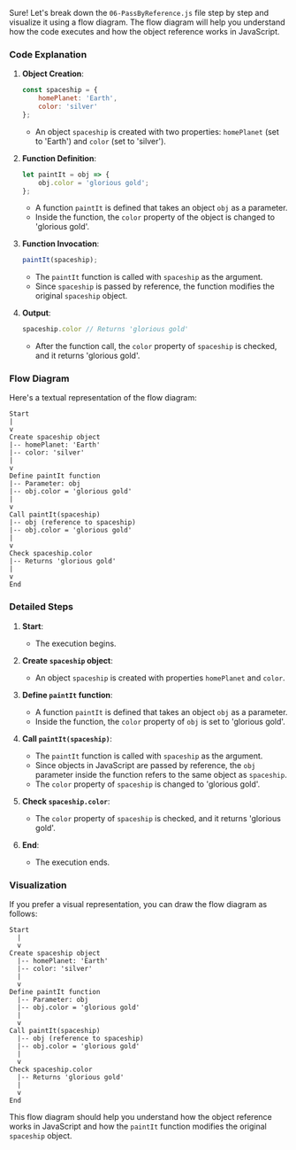 Sure! Let's break down the `06-PassByReference.js` file step by step and visualize it using a flow diagram. The flow diagram will help you understand how the code executes and how the object reference works in JavaScript.

### Code Explanation

1. **Object Creation**:
   ```javascript
   const spaceship = {
       homePlanet: 'Earth',
       color: 'silver'
   };
   ```
   - An object `spaceship` is created with two properties: `homePlanet` (set to 'Earth') and `color` (set to 'silver').

2. **Function Definition**:
   ```javascript
   let paintIt = obj => {
       obj.color = 'glorious gold';
   };
   ```
   - A function `paintIt` is defined that takes an object `obj` as a parameter.
   - Inside the function, the `color` property of the object is changed to 'glorious gold'.

3. **Function Invocation**:
   ```javascript
   paintIt(spaceship);
   ```
   - The `paintIt` function is called with `spaceship` as the argument.
   - Since `spaceship` is passed by reference, the function modifies the original `spaceship` object.

4. **Output**:
   ```javascript
   spaceship.color // Returns 'glorious gold'
   ```
   - After the function call, the `color` property of `spaceship` is checked, and it returns 'glorious gold'.

### Flow Diagram

Here's a textual representation of the flow diagram:

```
Start
|
v
Create spaceship object
|-- homePlanet: 'Earth'
|-- color: 'silver'
|
v
Define paintIt function
|-- Parameter: obj
|-- obj.color = 'glorious gold'
|
v
Call paintIt(spaceship)
|-- obj (reference to spaceship)
|-- obj.color = 'glorious gold'
|
v
Check spaceship.color
|-- Returns 'glorious gold'
|
v
End
```

### Detailed Steps

1. **Start**:
   - The execution begins.

2. **Create `spaceship` object**:
   - An object `spaceship` is created with properties `homePlanet` and `color`.

3. **Define `paintIt` function**:
   - A function `paintIt` is defined that takes an object `obj` as a parameter.
   - Inside the function, the `color` property of `obj` is set to 'glorious gold'.

4. **Call `paintIt(spaceship)`**:
   - The `paintIt` function is called with `spaceship` as the argument.
   - Since objects in JavaScript are passed by reference, the `obj` parameter inside the function refers to the same object as `spaceship`.
   - The `color` property of `spaceship` is changed to 'glorious gold'.

5. **Check `spaceship.color`**:
   - The `color` property of `spaceship` is checked, and it returns 'glorious gold'.

6. **End**:
   - The execution ends.

### Visualization

If you prefer a visual representation, you can draw the flow diagram as follows:

```
Start
  |
  v
Create spaceship object
  |-- homePlanet: 'Earth'
  |-- color: 'silver'
  |
  v
Define paintIt function
  |-- Parameter: obj
  |-- obj.color = 'glorious gold'
  |
  v
Call paintIt(spaceship)
  |-- obj (reference to spaceship)
  |-- obj.color = 'glorious gold'
  |
  v
Check spaceship.color
  |-- Returns 'glorious gold'
  |
  v
End
```

This flow diagram should help you understand how the object reference works in JavaScript and how the `paintIt` function modifies the original `spaceship` object.